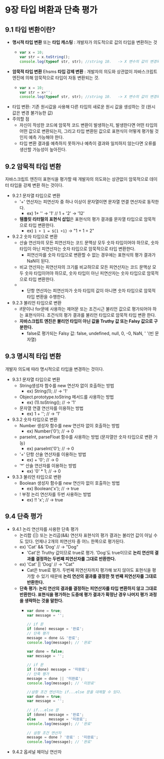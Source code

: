 # 9장 타입 벼환과 단축 평가

## 9.1 타입 변환이란?
- **명시적 타입 변환** 또는 **타입 캐스팅** : 개발자가 의도적으로 값의 타입을 변환하는 것
  - ```jsx
    var x = 10;
    var str = x.toString();
    console.log(typeof str, str); //string 10.   -> X 변수의 값이 변경되 것은아님
    ```
- **암묵적 타입 변환** Ehsms **타입 강제 변환** : 개발자의 의도와 상관없이 자바스크립트 엔진에 의해 암묵적으로 타입이 자동 변환되는 것.
  - ```jsx
    var x = 10;
    var str = x+'';
    console.log(typeof str, str); //string 10.   -> X 변수의 값이 변경되 것은아님
    ```
- 타입 변환: 기존 원시값을 사용해 다른 타입의 새로운 원시 값을 생성하는 것 (원시 값은 변경 불가능한 값)
- 주의할 점
  - 자신이 작성한 코드에 암묵적 코드 변환이 발생하는지, 발생한다면 어떤 타입의 어떤 값으로 변환되는지,
  그리고 타입 변환된 값으로 표현식이 어떻게 평가될 것인지 예측 가능해야 한다.
  - 타입 변환 결과를 예측하지 못하거나 예측이 결과와 일치하지 않는다면 오류를 생산할 가능성이 높아진다.
 
## 9.2 암묵적 타입 변환
자바스크립트 엔진이 표현식을 평가할 때 개발자의 의도와는 상관없이 암묵적으로 데이터 타입을 강제 변환 하는 것이다.

- 9.2.1 문자열 타입으로 변환
  - '+' 연산자는 피연산자 중 하나 이상이 문자열이면 문자열 연결 연산자로 동작한다.
    - ex) 1+ ''  -> '1'      //       1 + '2'  -> '12'
  - **템플릿 리터럴의 표현식 삽입**은 표현식의 평가 결과를 문자열 타입으로 암묵적으로 타입 변환한다.
    - ex) `1 + 1 = ${1 +1}`  -> "1 + 1 = 2"
- 9.2.2 숫자 타입으로 변환
  - 산술 연산자의 모든 피연산자는 코드 문맥상 모두 숫자 타입이어야 하므로, 숫자 타입이 아닌 피연산자는 숫자 타입으로 암묵적으로 타입 변환한다.
    - 피연산자를 숫자 타입으로 변환할 수 없는 경우에는 표현식의 평가 결과가 NaN이 된다.
  - 비교 연산자는 피연산자의 크기를 비교하므로 모든 피연산자는 코드 문맥상 모두 숫자 타입이어야 하므로, 숫자 타입이 아닌 피연산자는 숫자 타입으로 암묵적으로 타입 변환한다.
  - + 단항 연산자는 피연산자가 숫자 타입의 값이 아니면 숫자 타입으로 암묵적 타입 변환을 수행한다.
- 9.2.3 불리언 타입으로 변환
  - if문이나 for문에 사용하는 제어문 또는 조건시근 불리언 값으로 평가되어야 하는 표현식이다. 조건식의 평가 결과를 불리언 타입으로 암묵적 타입 변환 한다.
  - **자바스크립트 엔진은 불리언 타입이 아닌 값을 Truthy 값 또는 Falsy 값으로 구분한다.**
    - false로 평가되는 Falsy 값: false, undefined, null, 0, -0, NaN, ' '(빈 문자열)

## 9.3 명시적 타입 변환
개발자 의도에 따라 명시적으로 타입을 변경하는 것이다.

- 9.3.1 문자열 타입으로 변환
  - String생성자 함수를 new 연산자 없이 호출하는 방법
    - ex) String(1);  // -> '1'
  - Object.prototype.toString 메서드를 사용하는 방법
    - ex) (1).toString(); // -> '1'
  - 문자열 연결 연산자를 이용하는 방법
    - ex) 1 + ''; // -> '1'
- 9.3.2 숫자 타입으로 변환
  - Number 생성자 함수를 new 연산자 없이 호출하는 방법
    - ex) Number('0'); // -> 0
  - parseInt, parseFloat 함수를 사용하는 방법 (문자열만 숫자 타입으로 변환 가능)
    - ex) parseInt('0'); // -> 0
  - '+' 단항 산술 연산자를 이용하는 방법
    - ex) + '0'; // -> 0
  - '*' 산술 연산자를 이용하는 방법
    - ex) '0' * 1; // -> 0
- 9.3.3 불리언 타입으로 변환
  - Boolean 생성자 함수를 new 연산자 없이 호출하는 방법
    - ex) Boolean('x'); // -> true
  - ! 부정 논리 연산자를 두번 사용하는 방법
    - ex) !! 'x'; // -> true
   
## 9.4 단축 평가
- 9.4.1 논리 연산자를 사용한 단축 평가
  - 논리합 (||) 또는 논리곱(&&) 연산자 표현식의 평가 결과는 불리언 값이 아닐 수도 있다. 언제나 2개의 피연산자 중 어느 한쪽으로 평가된다.
  - ex) 'Cat' && 'Dog' // -> "Dog"
    - 'Cat'은 Truthy 값이므로 true로 평가. 'Dog'도 true이므로 **논리 연산의 결과를 결정하는 두번째 피연산자를 그대로 반환한다.**
  - ex) 'Cat' || 'Dog' // -> "Cat"
    - Cat은 true로 평가. 두번째 피연산자까지 평가해 보지 않아도 표현식을 평가할 수 있기 때문에 **논리 연산의 결과를 결정한 첫 번쨰 피연산자를 그대로 반환한다.**
  - **단축 평가: 논리 연산의 결과를 결정하는 피연산자를 타입 변환하지 않고 그대로 반환한다. 표현식을 평가하는 도중에 평가 결과가 확정난 경우 나머지 평가 과정을 생략하는 것을 말한다.**
    - ```jsx
      var done = true;
      var message = '';
       
      // if 문
      if (done) message = '완료';   
      // 단축 평가
      message = done && '완료';
      console.log(message); // '완료'
      
      var done = false;
      var message = '';
       
      // if 문
      if (!done) message = '미완료';        
      // 단축 평가
      message = done || '미완료';
      console.log(message); // '미완료'

      //삼항 조건 연산자는 if...else 문을 대체할 수 있다.
      var done = true;
      var message = '';
       
      // if...else 문
      if (done) message = '완료';
      else      message = '미완료'; 
      console.log(message); // '완료'
       
      // 삼항 조건 연산자
      message = done ? '완료' : '미완료'; 
      console.log(message); // '완료'
      ```
- 9.4.2 옵셔널 체이닝 연산자
